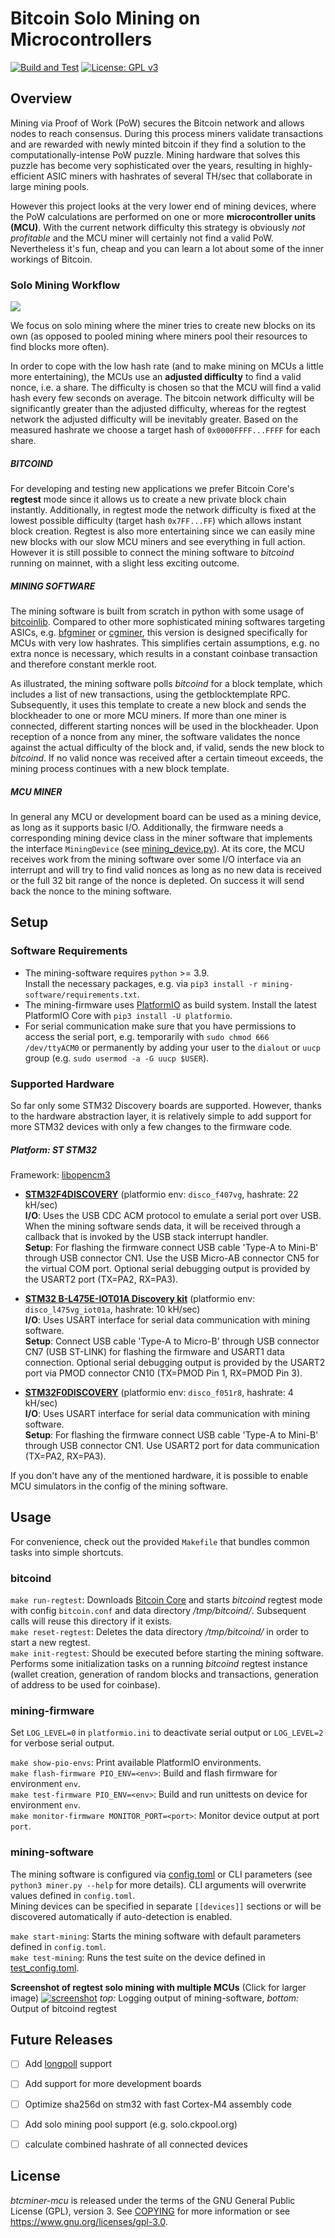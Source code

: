# Bitcoin Solo Mining on Microcontrollers

[![Build and Test](https://github.com/jansturm92/btcminer-mcu/actions/workflows/build-test.yml/badge.svg)](https://github.com/jansturm92/btcminer-mcu/actions/workflows/build-test.yml)
[![License: GPL v3](https://img.shields.io/badge/License-GPLv3-blue.svg)](https://www.gnu.org/licenses/gpl-3.0)

## Overview
Mining via Proof of Work (PoW) secures the Bitcoin network and allows nodes to reach consensus. During this process miners validate transactions and are rewarded with newly minted bitcoin if they find a solution to the computationally-intense PoW puzzle. Mining hardware that solves this puzzle has become very sophisticated over the years, resulting in highly-efficient ASIC miners with hashrates of several TH/sec that collaborate in large mining pools.

However this project looks at the very lower end of mining devices, where the PoW calculations are performed on one or more **microcontroller units (MCU)**. With the current network difficulty this strategy is obviously *not profitable* and the MCU miner will certainly not find a valid PoW. Nevertheless it's fun, cheap and you can learn a lot about some of the inner workings of Bitcoin.

### Solo Mining Workflow
<img src="img/solo_mining_mcu.png">

We focus on solo mining where the miner tries to create new blocks on its own (as opposed to pooled mining where miners pool their resources to find blocks more often).

In order to cope with the low hash rate (and to make mining on MCUs a little more entertaining), the MCUs use an **adjusted difficulty** to find a valid nonce, i.e. a share. The difficulty is chosen so that the MCU will find a valid hash every few seconds on average. The bitcoin network difficulty will be significantly greater than the adjusted difficulty, whereas for the regtest network the adjusted difficulty will be inevitably greater. Based on the measured hashrate we choose a target hash of `0x0000FFFF...FFFF` for each share.

##### BITCOIND
For developing and testing new applications we prefer Bitcoin Core's **regtest** mode since it allows us to create a new private block chain instantly. Additionally, in regtest mode the network difficulty is fixed at the lowest possible difficulty (target hash `0x7FF...FF`) which allows instant block creation. Regtest is also more entertaining since we can easily mine new blocks with our slow MCU miners and see everything in full action. However it is still possible to connect the mining software to *bitcoind* running on mainnet, with a slight less exciting outcome.

##### MINING SOFTWARE
The mining software is built from scratch in python with some usage of [bitcoinlib](https://bitcoinlib.readthedocs.io/en/latest/). Compared to other more sophisticated mining softwares targeting ASICs, e.g. [bfgminer](https://github.com/luke-jr/bfgminer) or [cgminer](https://github.com/ckolivas/cgminer), this version is designed specifically for MCUs with very low hashrates. This simplifies certain assumptions, e.g. no extra nonce is necessary, which results in a constant coinbase transaction and therefore constant merkle root.

As illustrated, the mining software polls *bitcoind* for a block template, which includes a list of new transactions, using the getblocktemplate RPC. Subsequently, it uses this template to create a new block and sends the blockheader to one or more MCU miners. If more than one miner is connected, different starting nonces will be used in the blockheader. Upon reception of a nonce from any miner, the software validates the nonce against the actual difficulty of the block and, if valid, sends the new block to *bitcoind*. If no valid nonce was received after a certain timeout exceeds, the mining process continues with a new block template.

##### MCU MINER
In general any MCU or development board can be used as a mining device, as long as it supports basic I/O. Additionally, the firmware needs a corresponding mining device class in the miner software that implements the interface `MiningDevice` (see [mining_device.py](/mining-software/mining_device.py)).
At its core, the MCU receives work from the mining software over some I/O interface via an interrupt and will try to find valid nonces as long as no new data is received or the full 32 bit range of the nonce is depleted. On success it will send back the nonce to the mining software.

## Setup

### Software Requirements
- The mining-software requires `python` >= 3.9.  
  Install the necessary packages, e.g. via `pip3 install -r mining-software/requirements.txt`.
- The mining-firmware uses [PlatformIO](https://docs.platformio.org/en/latest/core/index.html) as build system. Install the latest PlatformIO Core with `pip3 install -U platformio`.
- For serial communication make sure that you have permissions to access the serial port, e.g. temporarily with `sudo chmod 666 /dev/ttyACM0` or permanently by adding your user to the `dialout` or `uucp` group (e.g. `sudo usermod -a -G uucp $USER`).

### Supported Hardware
So far only some STM32 Discovery boards are supported. However, thanks to the hardware abstraction layer, it is relatively simple to add support for more STM32 devices with only a few changes to the firmware code.

##### Platform: ST STM32
Framework: [libopencm3](https://github.com/libopencm3/libopencm3)
- **[STM32F4DISCOVERY](https://docs.platformio.org/en/latest/boards/ststm32/disco_f407vg.html)** (platformio env: `disco_f407vg`, hashrate: 22 kH/sec)  
  **I/O**: Uses the USB CDC ACM protocol to emulate a serial port over USB. When the mining software sends data, it will be received through a callback that is invoked by the USB stack interrupt handler.  
  **Setup**: For flashing the firmware connect USB cable 'Type-A to Mini-B' through USB connector CN1. Use the USB Micro-AB connector CN5 for the virtual COM port. Optional serial debugging output is provided by the USART2 port (TX=PA2, RX=PA3).

- **[STM32 B-L475E-IOT01A Discovery kit](https://docs.platformio.org/en/stable/boards/ststm32/disco_l475vg_iot01a.html)** (platformio env: `disco_l475vg_iot01a`, hashrate: 10 kH/sec)  
  **I/O**: Uses USART interface for serial data communication with mining software.  
  **Setup**: Connect USB cable 'Type-A to Micro-B' through USB connector CN7 (USB ST-LINK) for flashing the firmware and USART1 data connection. Optional serial debugging output is provided by the USART2 port via PMOD connector CN10 (TX=PMOD Pin 1, RX=PMOD Pin 3).  

- **[STM32F0DISCOVERY](https://docs.platformio.org/en/latest/boards/ststm32/disco_f051r8.html)** (platformio env: `disco_f051r8`, hashrate: 4 kH/sec)  
  **I/O**: Uses USART interface for serial data communication with mining software.  
  **Setup**: For flashing the firmware connect USB cable 'Type-A to Mini-B' through USB connector CN1. Use USART2 port for data communication (TX=PA2, RX=PA3).

If you don't have any of the mentioned hardware, it is possible to enable MCU simulators in the config of the mining software.

## Usage
For convenience, check out the provided `Makefile` that bundles common tasks into simple shortcuts.

### bitcoind
`make run-regtest`: Downloads [Bitcoin Core](https://bitcoincore.org/bin/) and starts *bitcoind* regtest mode with config `bitcoin.conf` and data directory */tmp/bitcoind/*. Subsequent calls will reuse this directory if it exists.  
`make reset-regtest`: Deletes the data directory */tmp/bitcoind/* in order to start a new regtest.  
`make init-regtest`: Should be executed before starting the mining software. Performs some initialization tasks on a running *bitcoind* regtest instance (wallet creation, generation of random blocks and transactions, generation of address to be used for coinbase).


### mining-firmware
Set `LOG_LEVEL=0` in `platformio.ini` to deactivate serial output or `LOG_LEVEL=2` for verbose serial output.

`make show-pio-envs`: Print available PlatformIO environments.  
`make flash-firmware PIO_ENV=<env>`: Build and flash firmware for environment `env`.  
`make test-firmware PIO_ENV=<env>`: Build and run unittests on device for environment `env`.  
`make monitor-firmware MONITOR_PORT=<port>`: Monitor device output at port `port`.


### mining-software
The mining software is configured via [config.toml](mining-software/config.toml) or CLI parameters (see `python3 miner.py --help` for more details). CLI arguments will overwrite values defined in `config.toml`.  
Mining devices can be specified in separate `[[devices]]` sections or will be discovered automatically if auto-detection is enabled.

`make start-mining`: Starts the mining software with default parameters defined in `config.toml`.  
`make test-mining`: Runs the test suite on the device defined in [test_config.toml](mining-software/tests/test_config.toml).  

**Screenshot of regtest solo mining with multiple MCUs** (Click for larger image)
[![screenshot](img/screenshot.png)](https://raw.githubusercontent.com/jansturm92/btcminer-mcu/master/img/screenshot.png)
*top:* Logging output of mining-software,  *bottom:* Output of bitcoind regtest

## Future Releases
- [ ] Add [longpoll](https://en.bitcoin.it/wiki/BIP_0022#Optional:_Long_Polling) support
- [ ] Add support for more development boards
- [ ] Optimize sha256d on stm32 with fast Cortex-M4 assembly code
- [ ] Add solo mining pool support (e.g. solo.ckpool.org)
- [ ] calculate combined hashrate of all connected devices


## License
*btcminer-mcu* is released under the terms of the GNU General Public License (GPL), version 3. See [COPYING](COPYING) for more
information or see https://www.gnu.org/licenses/gpl-3.0.
